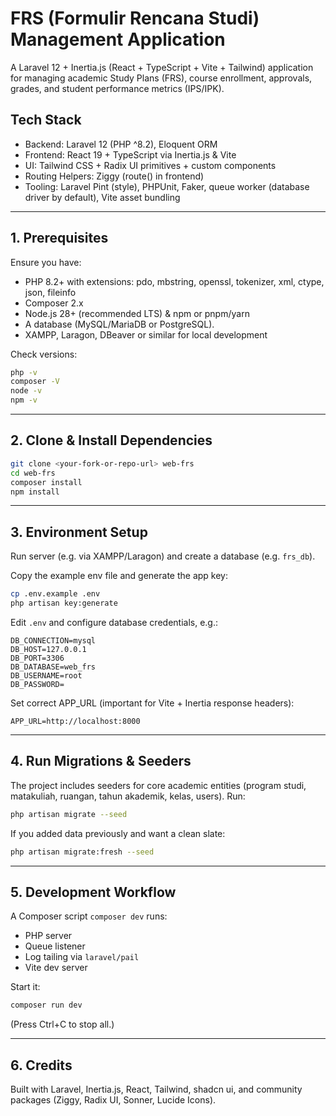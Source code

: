# FRS (Formulir Rencana Studi) Management Application

A Laravel 12 + Inertia.js (React + TypeScript + Vite + Tailwind) application for managing academic Study Plans (FRS), course enrollment, approvals, grades, and student performance metrics (IPS/IPK).

## Tech Stack

- Backend: Laravel 12 (PHP ^8.2), Eloquent ORM
- Frontend: React 19 + TypeScript via Inertia.js & Vite
- UI: Tailwind CSS + Radix UI primitives + custom components
- Routing Helpers: Ziggy (route() in frontend)
- Tooling: Laravel Pint (style), PHPUnit, Faker, queue worker (database driver by default), Vite asset bundling

---

## 1. Prerequisites

Ensure you have:

- PHP 8.2+ with extensions: pdo, mbstring, openssl, tokenizer, xml, ctype, json, fileinfo
- Composer 2.x
- Node.js 28+ (recommended LTS) & npm or pnpm/yarn
- A database (MySQL/MariaDB or PostgreSQL).
- XAMPP, Laragon, DBeaver or similar for local development

Check versions:

```bash
php -v
composer -V
node -v
npm -v
```

---

## 2. Clone & Install Dependencies

```bash
git clone <your-fork-or-repo-url> web-frs
cd web-frs
composer install
npm install
```

---

## 3. Environment Setup

Run server (e.g. via XAMPP/Laragon) and create a database (e.g. `frs_db`).

Copy the example env file and generate the app key:

```bash
cp .env.example .env
php artisan key:generate
```

Edit `.env` and configure database credentials, e.g.:

``` text
DB_CONNECTION=mysql
DB_HOST=127.0.0.1
DB_PORT=3306
DB_DATABASE=web_frs
DB_USERNAME=root
DB_PASSWORD=
```

Set correct APP_URL (important for Vite + Inertia response headers):

``` text
APP_URL=http://localhost:8000
```

---

## 4. Run Migrations & Seeders

The project includes seeders for core academic entities (program studi, matakuliah, ruangan, tahun akademik, kelas, users). Run:

```bash
php artisan migrate --seed
```

If you added data previously and want a clean slate:

```bash
php artisan migrate:fresh --seed
```

---

## 5. Development Workflow

A Composer script `composer dev` runs:

- PHP server
- Queue listener
- Log tailing via `laravel/pail`
- Vite dev server

Start it:

```bash
composer run dev
```

(Press Ctrl+C to stop all.)

---

## 6. Credits

Built with Laravel, Inertia.js, React, Tailwind, shadcn ui, and community packages (Ziggy, Radix UI, Sonner, Lucide Icons).
